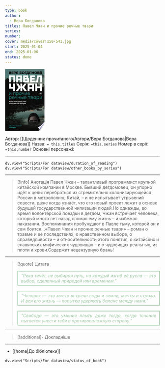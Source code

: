 ```yaml
---
type: book
author:
  - Вера Богданова
titles: Павел Чжан и прочие речные твари
series: 
number: 
cover: media/cover!150-541.jpg
start: 2025-01-04
end: 2025-01-06
status: done
---
```

![cover|150](media/cover!150-541.jpg)

Автор: [[Щоденник прочитаного/Автори/Вера Богданова|Вера Богданова]]
Назва: `= this.titles`
Серія:  `=this.series`
Номер в серії: `=this.number`
Основні персонажі:

---
```dataviewjs
dv.view("Scripts/For dataview/duration_of_reading")
dv.view("Scripts/For dataview/other_books_by_series")
```

---
>[!info] Анотація
>Павел Чжан – талантливый программист крупной китайской компании в Москве. Бывший детдомовец, он упорно идёт к цели: перебраться из стремительно колонизирующейся России в метрополию, Китай, – и не испытывает угрызений совести, даже когда узнаёт, что его новый проект лежит в основе будущей государственной чипизации людей.Но однажды, во время волонтёрской поездки в детдом, Чжан встречает человека, который много лет назад сломал ему жизнь – и избежал наказания. Воспоминания пробуждают в Павле тьму, которой он и сам боится...«Павел Чжан и прочие речные твари» – роман о травме и её последствиях, о нравственном выборе, о справедливости – и относительности этого понятия, о китайских и славянских мифических чудовищах – и о чудовищах реальных, из плоти и крови.Содержит нецензурную брань!
___

>[!quote] Цитата
> <div align="justify" style="border: 2px solid #A0CAA6; padding: 5px 10px; font-style: italic; color: #A0CAA6;">"Река течёт, не выбирая путь, но каждый изгиб её русла — это выбор, сделанный природой или временем."</div><br>
> <div align="justify" style="border: 2px solid #A0CAA6; padding: 5px 10px; font-style: italic; color: #A0CAA6;">"Человек — это место встречи воды и земли, мечты и страха. И вся его жизнь — попытка удержать баланс между ними."</div><br>
> <div align="justify" style="border: 2px solid #A0CAA6; padding: 5px 10px; font-style: italic; color: #A0CAA6;">"Свобода — это умение плыть даже тогда, когда течение пытается унести тебя в противоположную сторону."</div>

---
>[!additional]- Докладніше

---

- [[home|До бібліотеки]]

```dataviewjs
dv.view("Scripts/For dataview/status_of_book")
```